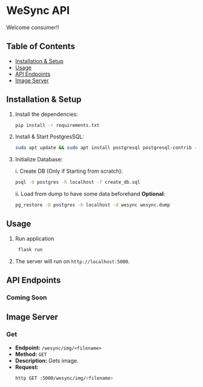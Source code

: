 # WeSync API

Welcome consumer!!

## Table of Contents

- [Installation & Setup](#installation-Setup)
- [Usage](#usage)
- [API Endpoints](#api-endpoints)
- [Image Server](#image-server)

## Installation & Setup

1. Install the dependencies:
    ```sh
    pip install -r requirements.txt
    ```

2. Install & Start PostgresSQL:
      ```sh
      sudo apt update && sudo apt install postgresql postgresql-contrib -y && sudo systemctl start postgresql.service
      ```
3. Initialize Database:

     i. Create DB (Only if Starting from scratch):
      ```sh
      psql -U postgres -h localhost -f create_db.sql
      ```
      ii. Load from dump to have some data beforehand **Optional**:
      ```sh
      pg_restore -U postgres -h localhost -d wesync wesync.dump
      ```



## Usage

1. Run application
   ```sh
    flask run
    ```

2. The server will run on `http://localhost:5000`.



## API Endpoints

### Coming Soon

## Image Server

### Get
- **Endpoint:** `/wesync/img/<filename>`
- **Method:** `GET`
- **Description:** Gets image.
- **Request:**
    ```sh
    http GET :5000/wesync/img/<filename> 
    ```
